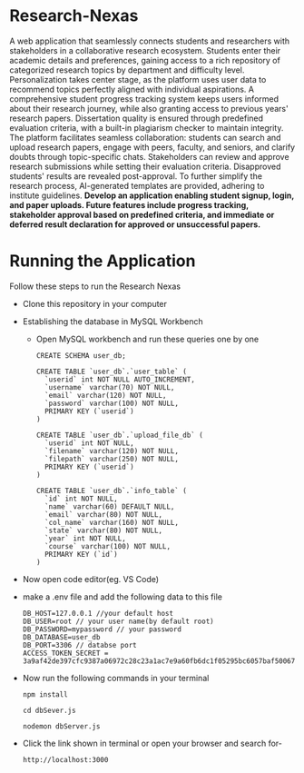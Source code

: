 # Research-Nexas
A web application that seamlessly connects students and researchers with stakeholders in a collaborative research ecosystem. Students enter their academic details and preferences, gaining access to a rich repository of categorized research topics by department and difficulty level. Personalization takes center stage, as the platform uses user data to recommend topics perfectly aligned with individual aspirations. A comprehensive student progress tracking system keeps users informed about their research journey, while also granting access to previous years' research papers. Dissertation quality is ensured through predefined evaluation criteria, with a built-in plagiarism checker to maintain integrity. The platform facilitates seamless collaboration: students can search and upload research papers, engage with peers, faculty, and seniors, and clarify doubts through topic-specific chats. Stakeholders can review and approve research submissions while setting their evaluation criteria. Disapproved students' results are revealed post-approval. To further simplify the research process, AI-generated templates are provided, adhering to institute guidelines.
<b>Develop an application enabling student signup, login, and paper uploads. Future features include progress tracking, stakeholder approval based on predefined criteria, and immediate or deferred result declaration for approved or unsuccessful papers.</b>

# Running the Application

Follow these steps to run the Research Nexas

- Clone this repository in your computer
- Establishing the database in MySQL Workbench
  - Open MySQL workbench and run these queries one by one
    
     ```
     CREATE SCHEMA user_db;
     ```
     ```
     CREATE TABLE `user_db`.`user_table` (
       `userid` int NOT NULL AUTO_INCREMENT,
       `username` varchar(70) NOT NULL,
       `email` varchar(120) NOT NULL,
       `password` varchar(100) NOT NULL,
       PRIMARY KEY (`userid`)
    ) 
     ```
     ```
     CREATE TABLE `user_db`.`upload_file_db` (
       `userid` int NOT NULL,
       `filename` varchar(120) NOT NULL,
       `filepath` varchar(250) NOT NULL,
       PRIMARY KEY (`userid`)
    )
     ```
     ```
     CREATE TABLE `user_db`.`info_table` (
       `id` int NOT NULL,
       `name` varchar(60) DEFAULT NULL,
       `email` varchar(80) NOT NULL,
       `col_name` varchar(160) NOT NULL,
       `state` varchar(80) NOT NULL,
       `year` int NOT NULL,
       `course` varchar(100) NOT NULL,
       PRIMARY KEY (`id`)
    )
     ```
- Now open code editor(eg. VS Code)
- make a .env file and add the following data to this file
  ```
  DB_HOST=127.0.0.1 //your default host
  DB_USER=root // your user name(by default root)
  DB_PASSWORD=mypassword // your password 
  DB_DATABASE=user_db
  DB_PORT=3306 // databse port
  ACCESS_TOKEN_SECRET = 3a9af42de397cfc9387a06972c28c23a1ac7e9a60fb6dc1f05295bc6057baf500672d4a13db5d04ea84bbc4c5679164a7723f3d49f516bb73dc3df6e3b768c8e
  ```
- Now run the following commands in your terminal
  ```
  npm install
  ```
  ```
  cd dbSever.js
  ```
  ```
  nodemon dbServer.js
  ```

- Click the link shown in terminal or open your browser and search for-
  ```
  http://localhost:3000
  ```



